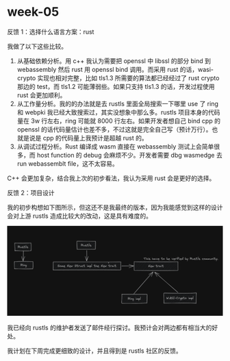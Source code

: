 # week-05

反馈 1：选择什么语言方案：rust

我做了以下这些比较。

1. 从基础依赖分析。用 c++ 我认为需要把 openssl 中 libssl 的部分 bind 到 webassembly 然后 rust 用 openssl bind 调用。而采用 rust 的话，wasi-crypto 实现也相对完整，比如 tls1.3 所需要的算法都已经经过了 rust crypto 那边的 test，而 tls1.2 可能薄弱些。如果只支持 tls1.3 的话，开发过程使用 rust 会更加顺利。
2. 从工作量分析。我的的办法就是去 rustls 里面全局搜索一下哪里 use 了 ring 和 webpki 我已经大致搜索过，其实没想象中那么多。rustls 项目本身的代码量在 3w 行左右，ring 可能就 8000 行左右。如果开发者想自己 bind cpp 的 openssl 的话代码量估计也差不多，不过这就是完全自己写（预计万行）。也就是说是 cpp 的代码量上我预计是超越 rust 的。
3. 从调试过程分析。Rust 编译成 wasm 直接在 webassembly 测试上会简单很多，而 host function 的 debug 会麻烦不少。开发者需要 dbg wasmedge 去 run webassemblt file，这不太容易。

C++ 会更加复杂，结合我上次的初步看法，我认为采用 rust 会是更好的选择。

反馈 2：项目设计

我的初步构想如下图所示，但这还不是我最终的版本，因为我能感觉到这样的设计会对上游 rustls 造成比较大的改动，这是具有难度的。

![uml](uml-1.png)

我已经向 rustls 的维护者发送了邮件经行探讨。我预计会对两边都有相当大的好处。

我计划在下周完成更细致的设计，并且得到是 rustls 社区的反馈。
